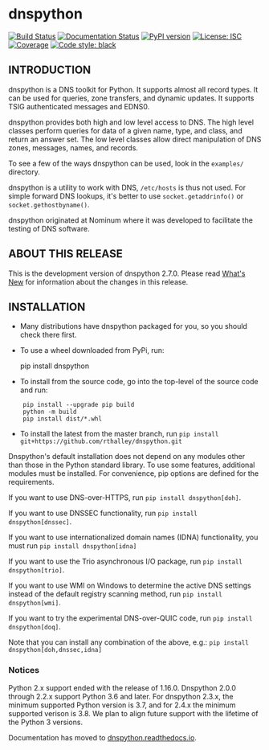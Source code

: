 # dnspython

[![Build Status](https://github.com/rthalley/dnspython/actions/workflows/ci.yml/badge.svg)](https://github.com/rthalley/dnspython/actions/)
[![Documentation Status](https://readthedocs.org/projects/dnspython/badge/?version=latest)](https://dnspython.readthedocs.io/en/latest/?badge=latest)
[![PyPI version](https://badge.fury.io/py/dnspython.svg)](https://badge.fury.io/py/dnspython)
[![License: ISC](https://img.shields.io/badge/License-ISC-brightgreen.svg)](https://opensource.org/licenses/ISC)
[![Coverage](https://codecov.io/github/rthalley/dnspython/coverage.svg?branch=master)](https://codecov.io/github/rthalley/dnspython)
[![Code style: black](https://img.shields.io/badge/code%20style-black-000000.svg)](https://github.com/psf/black)

## INTRODUCTION

dnspython is a DNS toolkit for Python. It supports almost all record types. It
can be used for queries, zone transfers, and dynamic updates. It supports TSIG
authenticated messages and EDNS0.

dnspython provides both high and low level access to DNS. The high level classes
perform queries for data of a given name, type, and class, and return an answer
set. The low level classes allow direct manipulation of DNS zones, messages,
names, and records.

To see a few of the ways dnspython can be used, look in the `examples/`
directory.

dnspython is a utility to work with DNS, `/etc/hosts` is thus not used. For
simple forward DNS lookups, it's better to use `socket.getaddrinfo()` or
`socket.gethostbyname()`.

dnspython originated at Nominum where it was developed
to facilitate the testing of DNS software.

## ABOUT THIS RELEASE

This is the development version of dnspython 2.7.0.
Please read
[What's New](https://dnspython.readthedocs.io/en/latest/whatsnew.html) for
information about the changes in this release.

## INSTALLATION

* Many distributions have dnspython packaged for you, so you should
  check there first.
* To use a wheel downloaded from PyPi, run:

    pip install dnspython

* To install from the source code, go into the top-level of the source code
  and run:

```
    pip install --upgrade pip build
    python -m build
    pip install dist/*.whl
```

* To install the latest from the master branch, run `pip install git+https://github.com/rthalley/dnspython.git`

Dnspython's default installation does not depend on any modules other than
those in the Python standard library.  To use some features, additional modules
must be installed.  For convenience, pip options are defined for the
requirements.

If you want to use DNS-over-HTTPS, run
`pip install dnspython[doh]`.

If you want to use DNSSEC functionality, run
`pip install dnspython[dnssec]`.

If you want to use internationalized domain names (IDNA)
functionality, you must run
`pip install dnspython[idna]`

If you want to use the Trio asynchronous I/O package, run
`pip install dnspython[trio]`.

If you want to use WMI on Windows to determine the active DNS settings
instead of the default registry scanning method, run
`pip install dnspython[wmi]`.

If you want to try the experimental DNS-over-QUIC code, run
`pip install dnspython[doq]`.

Note that you can install any combination of the above, e.g.:
`pip install dnspython[doh,dnssec,idna]`

### Notices

Python 2.x support ended with the release of 1.16.0.  Dnspython 2.0.0 through
2.2.x support Python 3.6 and later.  For dnspython 2.3.x, the minimum
supported Python version is 3.7, and for 2.4.x the minimum supported verison is 3.8.
We plan to align future support with the lifetime of the Python 3 versions.

Documentation has moved to
[dnspython.readthedocs.io](https://dnspython.readthedocs.io).
